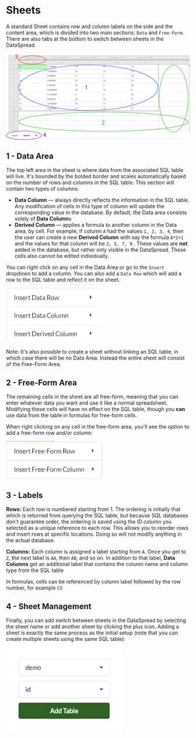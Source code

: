 # Sheets

A standard Sheet contains row and column labels on the side and the content area, which is divided into two main sections: `Data` and `Free-Form`. There are also tabs at the bottom to switch between sheets in the DataSpread.

![](.gitbook/assets/dataspread_labeled.png)

## 1 - Data Area

The top left area in the sheet is where data from the associated SQL table will live. It's bounded by the bolded border and scales automatically based on the number of rows and columns in the SQL table. This section will contain two types of columns:

* **Data Column** — always directly reflects the information in the SQL table. Any modification of cells in this type of column will update the corresponding value in the database. By default, the Data area consists solely of **Data Column**s
* **Derived Column** — applies a formula to another column in the Data area, by cell. For example, if column `A` had the values `1, 2, 3, 4`, then the user can create a new **Derived Column** with say the formula `A*2+1` and the values for that column will be `3, 5, 7, 9` . These values are **not** added in the database, but rather only visible in the DataSpread. These cells also cannot be edited individually.

You can right click on any cell in the Data Area or go to the `Insert` dropdown to add a column. You can also add a `Data Row` which will add a row to the SQL table and reflect it on the sheet.

![](.gitbook/assets/context_menu_insert_data.png)

Note: It's also possible to create a sheet without linking an SQL table, in which case there will be no Data Area. Instead the entire sheet will consist of the Free-Form Area.

## 2 - Free-Form Area

The remaining cells in the sheet are all free-form, meaning that you can enter whatever data you want and use it like a normal spreadsheet. Modifying these cells will have no effect on the SQL table, though you **can** use data from the table in formulas for free-form cells.

When right clicking on any cell in the free-form area, you'll see the option to add a free-form row and/or column:

![](.gitbook/assets/context_menu_insert_free.png)

## 3 - Labels

**Rows:** Each row is numbered starting from 1. The ordering is initially that which is returned from querying the SQL table, but because SQL databases don't guarantee order, the ordering is saved using the ID column you selected as a unique reference to each row. This allows you to reorder rows and insert rows at specific locations. Doing so will not modify anything in the actual database.

**Columns:** Each column is assigned a label starting from `A`. Once you get to `Z`, the next label is `AA`, then `AB`, and so on. In addition to that label, **Data Columns** get an additional label that contains the column name and column type from the SQL table

In formulas, cells can be referenced by column label followed by the row number, for example `C5`

## 4 - Sheet Management

Finally, you can add switch between sheets in the DataSpread by selecting the sheet name or add another sheet by clicking the plus icon. Adding a sheet is exactly the same process as the initial setup \(note that you can create multiple sheets using the same SQL table\):

![](.gitbook/assets/add_table.png)



